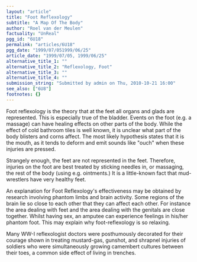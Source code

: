 ```yaml
---
layout: "article"
title: "Foot Reflexology"
subtitle: "A Map Of The Body"
author: "Roel van der Meulen"
factuality: "UnReal"
pgg_id: "6U18"
permalink: "articles/6U18"
pgg_date: "1999/07/051999/06/25"
article_date: "1999/07/05, 1999/06/25"
alternative_title_1: ""
alternative_title_2: "Reflexology, Foot"
alternative_title_3: ""
alternative_title_4: ""
submission_string: "Submitted by admin on Thu, 2010-10-21 16:00"
see_also: ["6U8"]
footnotes: {}
---
```

<div>
<p>Foot reflexology is the theory that at the feet all organs and glads are represented. This is especially true of the bladder. Events on the foot (e.g. a massage) can have healing effects on other parts of the body. While the effect of cold bathroom tiles is well known, it is unclear what part of the body blisters and corns affect. The most likely hypothesis states that it is the mouth, as it tends to deform and emit sounds like "ouch" when these injuries are pressed.</p>
<p>Strangely enough, the feet are not represented in the feet. Therefore, injuries on the foot are best treated by sticking needles in, or massaging, the rest of the body (using e.g. ointments.) It is a little-known fact that mud-wrestlers have very healthy feet.</p>
<p>An explanation for Foot Reflexology's effectiveness may be obtained by research involving phantom limbs and brain activity. Some regions of the brain lie so close to each other that they can affect each other. For instance the area dealing with feet and the area dealing with the genitals are close together. Whilst having sex, an amputee can experience feelings in his/her phantom foot. This may explain why foot-reflexology is so relaxing.</p>
<p>Many WW-I reflexologist doctors were posthumously decorated for their courage shown in treating mustard-gas, gunshot, and shrapnel injuries of soldiers who were simultaneously growing camembert cultures between their toes, a common side effect of living in trenches.</p>
</div>
